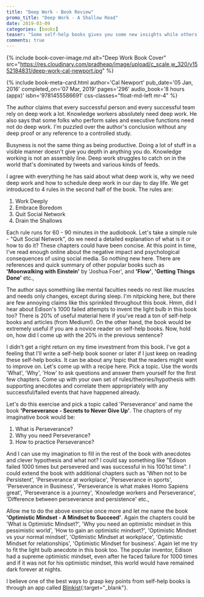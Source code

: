 ```yaml
---
title: "Deep Work - Book Review"
promo_title: "Deep Work - A Shallow Read"
date: 2019-03-09
categories: [books]
teaser: "Some self-help books gives you some new insights while others just don't. It is a hit or miss for an individual and deep work is a miss for me. But let's do a fun exercise!"
comments: true
---
```


{% include book-cover-image.md alt="Deep Work Book Cover" src="https://res.cloudinary.com/pradheap/image/upload/c_scale,w_320/v1552184831/deep-work-cal-newport.jpg"
%}

{% include book-meta-card.html
    author='Cal Newport'
    pub_date='05 Jan, 2016'
    completed_on='07 Mar, 2019'
    pages='296'
    audio_book='8 hours (appx)'
    isbn='9781455586691'
    css-classes="float-md-left mr-4"
%}

The author claims that every successful person and every successful team rely on deep work a lot. Knowledge workers absolutely need deep work. He also says that some folks who perform sales and executive functions need not do deep work. I'm puzzled over the author's conclusion without any deep proof or any reference to a controlled study.

Busyness is not the same thing as being productive. Doing a lot of stuff in a visible manner doesn't give you depth in anything you do. Knowledge working is not an assembly line. Deep work struggles to catch on in the world that's dominated by tweets and various kinds of feeds. 

I agree with everything he has said about what deep work is, why we need deep work and how to schedule deep work in our day to day life. We get introduced to 4 rules in the second half of the book. The rules are:
1. Work Deeply
2. Embrace Boredom
3. Quit Social Network
4. Drain the Shallows

Each rule runs for 60 - 90 minutes in the audiobook. Let's take a simple rule - "Quit Social Network", do we need a detailed explanation of what is it or how to do it? These chapters could have been concise. At this point in time, I've read enough online about the negative impact and psychological consequences of using social media. So nothing new here. There are references and quick summary of other popular books such as **'Moonwalking with Einstein'** by 'Joshua Foer', and **'Flow'**, **'Getting Things Done'** etc.,

The author says something like mental faculties needs no rest like muscles and needs only changes, except during sleep. I'm nitpicking here, but there are few annoying claims like this sprinkled throughout this book. Hmm, did I hear about Edison's 1000 failed attempts to invent the light bulb in this book too? There is 20% of useful material here if you've read a ton of self-help books and articles (from Medium!). On the other hand, the book would be extremely useful if you are a novice reader on self-help books. Now, hold on, how did I come up with the 20% in the previous sentence?

I didn't get a right return on my time investment from this book. I've got a feeling that I'll write a self-help book sooner or later if I just keep on reading these self-help books. It can be about any topic that the readers might want to improve on. Let's come up with a recipe here. Pick a topic. Use the words 'What', 'Why', 'How' to ask questions and answer them yourself for the first few chapters. Come up with your own set of rules/theories/hypothesis with supporting anecdotes and correlate them appropriately with any successful/failed events that have happened already.

Let's do this exercise and pick a topic called 'Perseverance' and name the book **'Perseverance - Secrets to Never Give Up'**. The chapters of my imaginative book would be:
1. What is Perseverance?
2. Why you need Perseverance?
3. How to practice Perseverance? 

And I can use my imagination to fill in the rest of the book with anecdotes and clever hypothesis and what not? I could say something like "Edison failed 1000 times but persevered and was successful in his 1001st time". I could extend the book with additional chapters such as 'When not to be Persistent', 'Perseverance at workplace', 'Perseverance in sports', 'Perseverance in Business', 'Perseverance is what makes Homo Sapiens great', 'Perseverance is a journey', 'Knowledge workers and Perseverance', 'Difference between perseverance and persistence' etc., 

Allow me to do the above exercise once more and let me name the book **'Optimistic Mindset - A Mindset to Succeed'**. Again the chapters could be 'What is Optimistic Mindset?', 'Why you need an optimistic mindset in this pessimistic world', 'How to gain an optimistic mindset?', 'Optimistic Mindset vs your normal mindset', 'Optimistic Mindset at workplace', 'Optimistic Mindset for relationships', 'Optimistic Mindset for business'. Again let me try to fit the light bulb anecdote in this book too. The popular inventor, Edison had a supreme optimistic mindset, even after he faced failure for 1000 times and if it was not for his optimistic mindset, this world would have remained dark forever at nights. 

I believe one of the best ways to grasp key points from self-help books is through an app called [Blinkist](https://www.blinkist.com/){:target="_blank"}.
